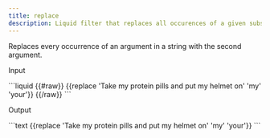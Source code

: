 ```yaml
---
title: replace
description: Liquid filter that replaces all occurences of a given substring in a string.
---
```


Replaces every occurrence of an argument in a string with the second argument.

<p class="code-label">Input</p>
```liquid
{{#raw}}
{{replace 'Take my protein pills and put my helmet on' 'my' 'your'}}
{{/raw}}
```

<p class="code-label">Output</p>
```text
{{replace 'Take my protein pills and put my helmet on' 'my' 'your'}}
```
